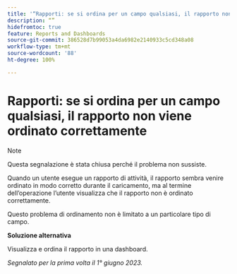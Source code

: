 ```yaml
---
title: '“Rapporti: se si ordina per un campo qualsiasi, il rapporto non viene ordinato correttamente”'
description: “”
hidefromtoc: true
feature: Reports and Dashboards
source-git-commit: 386528d7b99053a4da6982e2140933c5cd348a08
workflow-type: tm+mt
source-wordcount: '88'
ht-degree: 100%

---
```



# Rapporti: se si ordina per un campo qualsiasi, il rapporto non viene ordinato correttamente

>[!NOTE]
>
>Questa segnalazione è stata chiusa perché il problema non sussiste.

Quando un utente esegue un rapporto di attività, il rapporto sembra venire ordinato in modo corretto durante il caricamento, ma al termine dell’operazione l’utente visualizza che il rapporto non è ordinato correttamente.

Questo problema di ordinamento non è limitato a un particolare tipo di campo.

**Soluzione alternativa**

Visualizza e ordina il rapporto in una dashboard.

_Segnalato per la prima volta il 1° giugno 2023._

